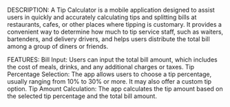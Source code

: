 DESCRIPTION:
A Tip Calculator is a mobile application designed to assist users in quickly and accurately calculating tips and splitting bills at
restaurants, cafes, or other places where tipping is customary. It provides a convenient way to determine how much to tip service staff, such as waiters, bartenders, and delivery drivers, and helps users distribute the total bill among a group of diners or friends.


FEATURES:
Bill Input: Users can input the total bill amount, which includes the cost of meals, drinks, and any additional charges or taxes.
Tip Percentage Selection: The app allows users to choose a tip percentage, usually ranging from 10% to 30% or more. It may also offer a custom tip option.
Tip Amount Calculation: The app calculates the tip amount based on the selected tip percentage and the total bill amount.
